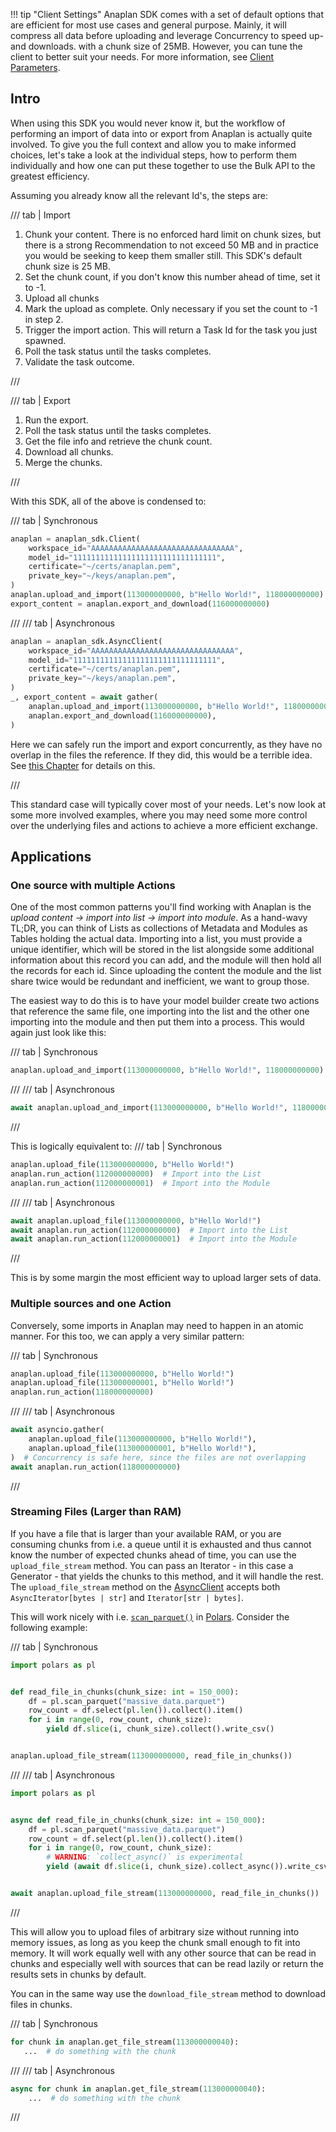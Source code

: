 !!! tip "Client Settings"
      Anaplan SDK comes with a set of default options that are efficient for most use cases and general purpose. Mainly, it
      will compress all data before uploading and leverage Concurrency to speed up- and downloads. with a chunk size of 25MB.
      However, you can tune the client to better suit your needs. For more information,
      see [Client Parameters](client.md#anaplan_sdk.Client.__init__).

## Intro

When using this SDK you would never know it, but the workflow of performing an import of data into or export from
Anaplan is actually quite involved. To give you the full context and allow you to make informed choices, let's take a
look at the individual steps, how to perform them individually and how one can put these together to use the Bulk API to
the greatest efficiency.

Assuming you already know all the relevant Id's, the steps are:

/// tab | Import

1. Chunk your content. There is no enforced hard limit on chunk sizes, but there is a strong Recommendation to not
   exceed 50 MB and in practice you would be seeking to keep them smaller still. This SDK's default chunk size is 25 MB.
2. Set the chunk count, if you don't know this number ahead of time, set it to -1.
3. Upload all chunks
4. Mark the upload as complete. Only necessary if you set the count to -1 in step 2.
5. Trigger the import action. This will return a Task Id for the task you just spawned.
6. Poll the task status until the tasks completes.
7. Validate the task outcome.

///

/// tab | Export

1. Run the export.
2. Poll the task status until the tasks completes.
3. Get the file info and retrieve the chunk count.
4. Download all chunks.
5. Merge the chunks.

///

With this SDK, all of the above is condensed to:

/// tab | Synchronous

```python
anaplan = anaplan_sdk.Client(
    workspace_id="AAAAAAAAAAAAAAAAAAAAAAAAAAAAAAAA",
    model_id="11111111111111111111111111111111",
    certificate="~/certs/anaplan.pem",
    private_key="~/keys/anaplan.pem",
)
anaplan.upload_and_import(113000000000, b"Hello World!", 118000000000)
export_content = anaplan.export_and_download(116000000000)
```

///
/// tab | Asynchronous

```python
anaplan = anaplan_sdk.AsyncClient(
    workspace_id="AAAAAAAAAAAAAAAAAAAAAAAAAAAAAAAA",
    model_id="11111111111111111111111111111111",
    certificate="~/certs/anaplan.pem",
    private_key="~/keys/anaplan.pem",
)
_, export_content = await gather(
    anaplan.upload_and_import(113000000000, b"Hello World!", 118000000000),
    anaplan.export_and_download(116000000000),
)
```

Here we can safely run the import and export concurrently, as they have no overlap in the files the reference. If they
did, this would be a terrible idea. See [this Chapter](bulk_vs_transactional.md/#the-bad) for details on this.

///

This standard case will typically cover most of your needs. Let's now look at some more involved examples, where you
may need some more control over the underlying files and actions to achieve a more efficient exchange.

## Applications

### One source with multiple Actions

One of the most common patterns you'll find working with Anaplan is the *upload content -> import into list -> import
into module*. As a hand-wavy TL;DR, you can think of Lists as collections of Metadata and Modules as Tables holding the
actual data. Importing into a list, you must provide a unique identifier, which will be stored in the list alongside
some additional information about this record you can add, and the module will then hold all the records for each id.
Since uploading the content the module and the list share twice would be redundant and inefficient, we want to group
those.

The easiest way to do this is to have your model builder create two actions that reference the same file, one importing
into the list and the other one importing into the module and then put them into a process. This would again just look
like this:

/// tab | Synchronous

```python
anaplan.upload_and_import(113000000000, b"Hello World!", 118000000000)
```

///
/// tab | Asynchronous

```python
await anaplan.upload_and_import(113000000000, b"Hello World!", 118000000000)
```

///

This is logically equivalent to:
/// tab | Synchronous

```python
anaplan.upload_file(113000000000, b"Hello World!")
anaplan.run_action(112000000000)  # Import into the List
anaplan.run_action(112000000001)  # Import into the Module
```

///
/// tab | Asynchronous

```python
await anaplan.upload_file(113000000000, b"Hello World!")
await anaplan.run_action(112000000000)  # Import into the List
await anaplan.run_action(112000000001)  # Import into the Module
```

///

This is by some margin the most efficient way to upload larger sets of data.

### Multiple sources and one Action

Conversely, some imports in Anaplan may need to happen in an atomic manner. For this too, we can apply a very similar
pattern:

/// tab | Synchronous

```python
anaplan.upload_file(113000000000, b"Hello World!")
anaplan.upload_file(113000000001, b"Hello World!")
anaplan.run_action(118000000000)
```

///
/// tab | Asynchronous

```python
await asyncio.gather(
    anaplan.upload_file(113000000000, b"Hello World!"),
    anaplan.upload_file(113000000001, b"Hello World!"),
)  # Concurrency is safe here, since the files are not overlapping
await anaplan.run_action(118000000000)

```

///

### Streaming Files (Larger than RAM)

If you have a file that is larger than your available RAM, or you are consuming chunks from i.e. a queue until it is
exhausted and thus cannot know the number of expected chunks ahead of time, you can use the `upload_file_stream` method.
You can pass an Iterator - in this case a Generator - that yields the chunks to this method, and it will handle the
rest. The `upload_file_stream` method on the [AsyncClient](async_client.md#anaplan_sdk.AsyncClient.upload_file_stream)
accepts both `AsyncIterator[bytes | str]` and `Iterator[str | bytes]`.

This will work nicely with i.e. [`scan_parquet()`](https://docs.pola.rs/user-guide/io/parquet/#scan)
in [Polars](https://docs.pola.rs/). Consider the following example:

/// tab | Synchronous

```python
import polars as pl


def read_file_in_chunks(chunk_size: int = 150_000):
    df = pl.scan_parquet("massive_data.parquet")
    row_count = df.select(pl.len()).collect().item()
    for i in range(0, row_count, chunk_size):
        yield df.slice(i, chunk_size).collect().write_csv()


anaplan.upload_file_stream(113000000000, read_file_in_chunks())
```

///
/// tab | Asynchronous

```python
import polars as pl


async def read_file_in_chunks(chunk_size: int = 150_000):
    df = pl.scan_parquet("massive_data.parquet")
    row_count = df.select(pl.len()).collect().item()
    for i in range(0, row_count, chunk_size):
        # WARNING: `collect_async()` is experimental
        yield (await df.slice(i, chunk_size).collect_async()).write_csv()


await anaplan.upload_file_stream(113000000000, read_file_in_chunks())
```

///

This will allow you to upload files of arbitrary size without running into memory issues, as long as you keep the chunk
small enough to fit into memory. It will work equally well with any other source that can be read in chunks and
especially well with sources that can be read lazily or return the results sets in chunks by default.


You can in the same way use the `download_file_stream` method to download files in chunks.

/// tab | Synchronous

```python
for chunk in anaplan.get_file_stream(113000000040):
   ...  # do something with the chunk
```

///
/// tab | Asynchronous

```python
async for chunk in anaplan.get_file_stream(113000000040):
    ...  # do something with the chunk
```

///
